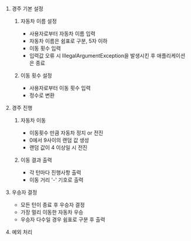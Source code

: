 1. 경주 기본 설정
    1) 자동차 이름 설정
        - 사용자로부터 자동차 이름 입력
        - 자동차 이름은 쉼표로 구분, 5자 이하
        - 이동 횟수 입력
        - 입력값 오류 시 IllegalArgumentException을 발생시킨 후 애플리케이션은 종료

    2) 이동 횟수 설정
        - 사용자로부터 이동 횟수 입력
        - 정수로 변환


2. 경주 진행
   1) 자동차 이동
       - 이동횟수 만큼 자동차 정지 or 전진
       - 0에서 9사이의 랜덤 값 생성
       - 랜덤 값이 4 이상일 시 전진
   
   2) 이동 결과 출력
      - 각 턴마다 진행사항 출력
      - 이동 거리 '-' 기호로 출력


4. 우승자 결정
    - 모든 턴이 종료 후 우승자 결정
    - 가장 멀리 이동한 자동차 우승
    - 우승자 다수일 경우 쉼표로 구분 후 출력


5. 예외 처리
   